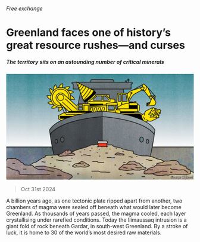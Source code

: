 ###### Free exchange

# Greenland faces one of history’s great resource rushes—and curses 

##### The territory sits on an astounding number of critical minerals 

![image](images/20241102_FND000.jpg) 

> Oct 31st 2024 

A billion years ago, as one tectonic plate ripped apart from another, two chambers of magma were sealed off beneath what would later become Greenland. As thousands of years passed, the magma cooled, each layer crystallising under rarefied conditions. Today the Ilimaussaq intrusion is a giant fold of rock beneath Gardar, in south-west Greenland. By a stroke of luck, it is home to 30 of the world’s most desired raw materials. 

